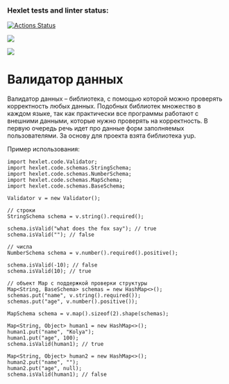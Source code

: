 ### Hexlet tests and linter status:
[![Actions Status](https://github.com/Timurrr86/java-project-78/workflows/hexlet-check/badge.svg)](https://github.com/Timurrr86/java-project-78/actions)

<a href="https://codeclimate.com/github/Timurrr86/java-project-78/maintainability"><img src="https://api.codeclimate.com/v1/badges/20e6d0f86f941c826ae2/maintainability" /></a>

<a href="https://codeclimate.com/github/Timurrr86/java-project-78/test_coverage"><img src="https://api.codeclimate.com/v1/badges/20e6d0f86f941c826ae2/test_coverage" /></a>

# Валидатор данных

Валидатор данных – библиотека, с помощью которой можно проверять корректность любых данных. Подобных библиотек множество в каждом языке, так как практически все программы работают с внешними данными, которые нужно проверять на корректность. В первую очередь речь идет про данные форм заполняемых пользователями. За основу для проекта взята библиотека yup.

Пример использования:
```
import hexlet.code.Validator;
import hexlet.code.schemas.StringSchema;
import hexlet.code.schemas.NumberSchema;
import hexlet.code.schemas.MapSchema;
import hexlet.code.schemas.BaseSchema;

Validator v = new Validator();

// строки
StringSchema schema = v.string().required();

schema.isValid("what does the fox say"); // true
schema.isValid(""); // false

// числа
NumberSchema schema = v.number().required().positive();

schema.isValid(-10); // false
schema.isValid(10); // true

// объект Map с поддержкой проверки структуры
Map<String, BaseSchema> schemas = new HashMap<>();
schemas.put("name", v.string().required());
schemas.put("age", v.number().positive());

MapSchema schema = v.map().sizeof(2).shape(schemas);

Map<String, Object> human1 = new HashMap<>();
human1.put("name", "Kolya");
human1.put("age", 100);
schema.isValid(human1); // true

Map<String, Object> human2 = new HashMap<>();
human2.put("name", "");
human2.put("age", null);
schema.isValid(human1); // false
```
